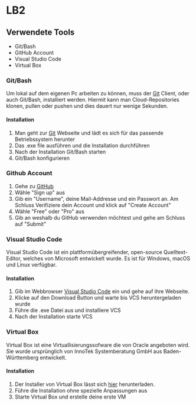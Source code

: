 # LB2

## Verwendete Tools
- Git/Bash
- GitHub Account
- Visual Studio Code
- Virtual Box

### Git/Bash
Um lokal auf dem eigenen Pc arbeiten zu können, muss der [Git](https://git-scm.com/downloads) Client, oder auch Git/Bash, installiert werden. Hiermit kann man Cloud-Repositories klonen, pullen oder pushen und dies dauert nur wenige Sekunden. 
#### Installation
1. Man geht zur [Git](https://git-scm.com/downloads) Webseite und lädt es sich für das passende Betriebssystem herunter
2. Das .exe file ausführen und die Installation durchführen
3. Nach der Installation Git/Bash starten
4. Git/Bash konfigurieren

### Github Account
1. Gehe zu [GitHub](https://github.com/)
2. Wähle "Sign up" aus
3. Gib ein "Username", deine Mail-Addresse und ein Passwort an. Am Schluss Verifiziere dein Account und klick auf "Create Account"
4. Wähle "Free" oder "Pro" aus
5. Gib an weshalb du GitHub verwenden möchtest und gehe am Schluss auf "Submit"

### Visual Studio Code
Visual Studio Code ist ein plattformübergreifender, open-source Quelltext-Editor, welches von Microsoft entwickelt wurde. Es ist für Windows, macOS und Linux verfügbar.

#### Installation
1. Gib im Webbrowser [Visual Studio Code](https://code.visualstudio.com/) ein und gehe auf ihre Webseite.
2. Klicke auf den Download Button und warte bis VCS heruntergeladen wurde
3. Führe die .exe Datei aus und installiere VCS
4. Nach der Installation starte VCS

### Virtual Box
Virtual Box ist eine Virtuallisierungssofware die von Oracle angeboten wird. Sie wurde ursprünglich von InnoTek Systemberatung GmbH aus Baden-Württemberg entwickelt. 

#### Installation
1. Der Installer von Virtual Box lässt sich [hier](https://www.virtualbox.org/) herunterladen.
2. Führe die Installation ohne spezielle Anpassungen aus
3. Starte Virtual Box und erstelle deine erste VM





